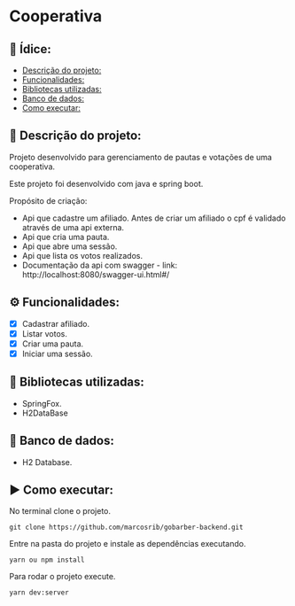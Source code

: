 # Cooperativa

## :page_with_curl: Ídice: 
  - [Descrição do projeto:](#memo-descrição-do-projeto)
  - [Funcionalidades:](#gear-funcionalidades)
  - [Bibliotecas utilizadas:](#file_folder-bibliotecas-utilizadas)
  -  [Banco de dados:](#floppy_disk-banco-de-dados)
  - [Como executar:](#arrow_forward-como-executar)

## :memo: Descrição do projeto:

Projeto desenvolvido para gerenciamento de pautas e votações de uma cooperativa.

Este projeto foi desenvolvido com java e spring boot.


 Propósito de criação:
 
- Api que cadastre um afiliado.
     Antes de criar um afiliado o cpf é validado através de uma api externa. 
- Api que cria uma pauta.
- Api que abre uma sessão.
- Api que lista os votos realizados.
- Documentação da api com swagger - link: http://localhost:8080/swagger-ui.html#/




## :gear: Funcionalidades:

- [X] Cadastrar afiliado.
- [X] Listar votos.
- [X] Criar uma pauta.
- [X] Iniciar uma sessão.

## :file_folder: Bibliotecas utilizadas: 
- SpringFox.
- H2DataBase
## :floppy_disk: Banco de dados: 
- H2 Database.
## :arrow_forward: Como executar:
No terminal clone o projeto.
```
git clone https://github.com/marcosrib/gobarber-backend.git
```
Entre na pasta do projeto e instale as dependências executando.
```
yarn ou npm install
```
Para rodar o projeto execute.

```
yarn dev:server
```

